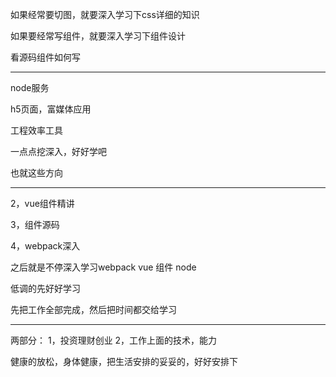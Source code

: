 如果经常要切图，就要深入学习下css详细的知识

如果要经常写组件，就要深入学习下组件设计

看源码组件如何写



---

node服务

h5页面，富媒体应用

工程效率工具

一点点挖深入，好好学吧

也就这些方向



---

2，vue组件精讲

3，组件源码

4，webpack深入

之后就是不停深入学习webpack  vue  组件  node

低调的先好好学习

先把工作全部完成，然后把时间都交给学习



----

两部分： 1，投资理财创业   2，工作上面的技术，能力

健康的放松，身体健康，把生活安排的妥妥的，好好安排下
